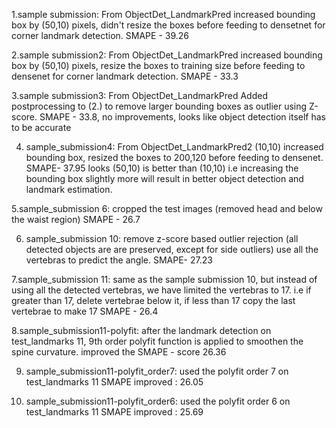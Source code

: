 1.sample submission: 
From ObjectDet_LandmarkPred 
increased bounding box by (50,10) pixels, didn't resize the boxes before feeding to densetnet for corner landmark detection.
SMAPE - 39.26

2.sample submission2:
From ObjectDet_LandmarkPred
increased bounding box by (50,10) pixels, resize the boxes to training size before feeding to densenet for corner landmark detection.
SMAPE - 33.3

3.sample submission3:
From ObjectDet_LandmarkPred
Added postprocessing to (2.) to remove larger bounding boxes as outlier using Z-score.
SMAPE - 33.8, no improvements, looks like object detection itself has to be accurate

4. sample_submission4:
From ObjectDet_LandmarkPred2
(10,10) increased bounding box, resized the boxes to 200,120 before feeding to densenet.
SMAPE- 37.95
looks (50,10) is better than (10,10) i.e increasing the bounding box slightly more will result in better object detection and landmark estimation.


5.sample_submission 6:
cropped the test images (removed head and below the waist region)
SMAPE - 26.7

6. sample_submission 10:
remove z-score based outlier rejection (all detected objects are are preserved, except for side outliers)
use all the vertebras to predict the angle.
SMAPE- 27.23

7.sample_submission 11:
same as the sample submission 10, but instead of using all the detected vertebras, we have limited the vertebras to 17.
i.e if greater than 17, delete vertebrae below it, if less than 17 copy the last vertebrae to make 17
SMAPE - 26.4

8.sample_submission11-polyfit:
after the landmark detection on test_landmarks 11, 9th order polyfit function is applied to smoothen the spine curvature.
improved the SMAPE - score 26.36

9. sample_submission11-polyfit_order7:
used the polyfit order 7 on test_landmarks 11
SMAPE improved : 26.05

10. sample_submission11-polyfit_order6:
used the polyfit order 6 on test_landmarks 11
SMAPE improved : 25.69






